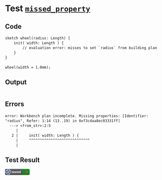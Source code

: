 # Test [`missed_property`](/doc/structure/workbench.md#L152)

## Code

```µcad
sketch wheel(radius: Length) {
    init( width: Length ) { 
        // evaluation error: misses to set `radius` from building plan
    }
}

wheel(width = 1.0mm);

```

## Output

```,plain
```

## Errors

```,plain
error: Workbench plan incomplete. Missing properties: [Identifier: "radius", Refer: 1:14 (13..19) in 0xf3cdaa8ec03331ff]
  ---> <from_str>:2:5
     |
   2 |     init( width: Length ) { 
     |     ^^^^^^^^^^^^^^^^^^^^^^^^^^^^
     |
```

## Test Result

![FAILED AS EXPECTED](/doc/structure/.test/missed_property.png)
